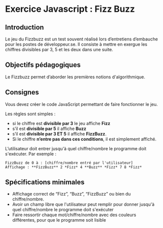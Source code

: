 # Exercice Javascript : Fizz Buzz

## Introduction

Le jeu du Fizzbuzz est un test souvent réalisé lors d’entretiens d’embauche pour les postes de développeur.se. Il 
consiste à mettre en exergue les chiffres divisibles par 3, 5 et les deux dans une suite.

## Objectifs pédagogiques
Le Fizzbuzz permet d’aborder les premières notions d'algorithmique. 

## Consignes
Vous devez créer le code JavaScript permettant de faire fonctionner le jeu.

Les règles sont simples : 
* si le chiffre est **divisible par 3** le jeu affiche **Fizz**
* s’il est **divisible par 5** il affiche **Buzz**
* s’il est **divisible par 3 ET 5** il affiche **FizzBuzz**. 
* Si le chiffre **n’entre pas dans ces conditions**, il est simplement affiché.

L’utilisateur doit entrer jusqu'à quel chiffre/nombre le programme doit s'exécuter. Par exemple :

```FizzBuzz de 0 à : [chiffre/nombre entré par l'utilisateur]```  
```Affichage : **FizzBuzz** 2 *Fizz* 4 **Buzz** *Fizz* 7 8 *Fizz*```

## Spécifications minimales

* Affichage correct de “Fizz”, “Buzz”, “FizzBuzz” ou bien du chiffre/nombre.
* Avoir un champ libre que l'utilisateur peut remplir pour donner jusqu'à quel chiffre/nombre le programme doit s'exécuter
* Faire ressortir chaque mot/chiffre/nombre avec des couleurs différentes, pour que le programme soit lisible

